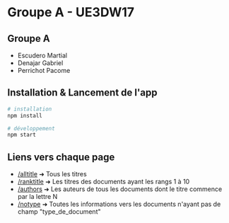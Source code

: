 # Groupe A - UE3DW17

## Groupe A
- Escudero Martial
- Denajar Gabriel
- Perrichot Pacome

## Installation & Lancement de l'app

```bash
# installation
npm install

# développement
npm start
```

## Liens vers chaque page
- [/alltitle](http://localhost:3000/alltitle) ➜ Tous les titres
- [/ranktitle](http://localhost:3000/ranktitle) ➜ Les titres des documents ayant les rangs 1 à 10
- [/authors](http://localhost:3000/authors) ➜ Les auteurs de tous les documents dont le titre commence par la lettre N
- [/notype](http://localhost:3000/notype) ➜ Toutes les informations vers les documents n'ayant pas de champ "type_de_document"